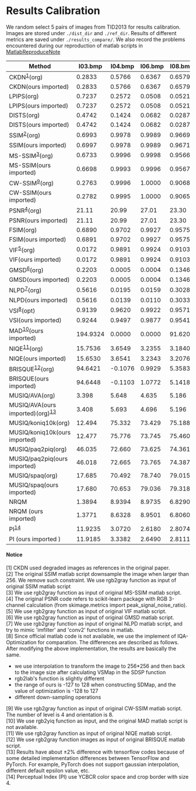 # Results Calibration

We random select 5 pairs of images from TID2013 for results calibration. Images are stored under `./dist_dir` and `./ref_dir`. Results of different metrics are saved under `./results_compare/`. We also record the problems encountered during our reproduction of matlab scripts in [MatlabReproduceNote](./MatlabReproduceNote.md)

| Method                                              | I03.bmp | I04.bmp | I06.bmp | I08.bmp | I19.bmp |
| --------------------------------------------------- | ------- | ------- | ------- | ------- | ------- |
| CKDN<sup>[1](#fn1)</sup>(org)                       | 0.2833  | 0.5766  | 0.6367  | 0.6579  | 0.5999  |
| CKDN(ours imported)                                 | 0.2833  | 0.5766  | 0.6367  | 0.6579  | 0.5999  |
| LPIPS(org)                                          | 0.7237  | 0.2572  | 0.0508  | 0.0521  | 0.4253  |
| LPIPS(ours imported)                                | 0.7237  | 0.2572  | 0.0508  | 0.0521  | 0.4253  |
| DISTS(org)                                          | 0.4742  | 0.1424  | 0.0682  | 0.0287  | 0.3123  |
| DISTS(ours imported)                                | 0.4742  | 0.1424  | 0.0682  | 0.0287  | 0.3123  |
| SSIM<sup>[2](#fn2)</sup>(org)                       | 0.6993  | 0.9978  | 0.9989  | 0.9669  | 0.6519  |
| SSIM(ours imported)                                 | 0.6997  | 0.9978  | 0.9989  | 0.9671  | 0.6521  |
| MS-SSIM<sup>[3](#fn3)</sup>(org)                    | 0.6733  | 0.9996  | 0.9998  | 0.9566  | 0.8462  |
| MS-SSIM(ours imported)                              | 0.6698  | 0.9993  | 0.9996  | 0.9567  | 0.8418  |
| CW-SSIM<sup>[9](#fn9)</sup>(org)                    | 0.2763  | 0.9996  | 1.0000  | 0.9068  | 0.8658  |
| CW-SSIM(ours imported)                              | 0.2782  | 0.9995  | 1.0000  | 0.9065  | 0.8646  |
| PSNR<sup>[4](#fn4)</sup>(org)                       | 21.11   | 20.99   | 27.01   | 23.30   | 21.62   |
| PSNR(ours imported)                                 | 21.11   | 20.99   | 27.01   | 23.30   | 21.62   |
| FSIM(org)                                           | 0.6890  | 0.9702  | 0.9927  | 0.9575  | 0.8220  |
| FSIM(ours imported)                                 | 0.6891  | 0.9702  | 0.9927  | 0.9575  | 0.8220  |
| VIF<sup>[5](#fn5)</sup>(org)                        | 0.0172  | 0.9891  | 0.9924  | 0.9103  | 0.1745  |
| VIF(ours imported)                                  | 0.0172  | 0.9891  | 0.9924  | 0.9103  | 0.1745  |
| GMSD<sup>[6](#fn6)</sup>(org)                       | 0.2203  | 0.0005  | 0.0004  | 0.1346  | 0.2050  |
| GMSD(ours imported)                                 | 0.2203  | 0.0005  | 0.0004  | 0.1346  | 0.2050  |
| NLPD<sup>[7](#fn7)</sup>(org)                       | 0.5616  | 0.0195  | 0.0159  | 0.3028  | 0.4326  |
| NLPD(ours imported)                                 | 0.5616  | 0.0139  | 0.0110  | 0.3033  | 0.4335  |
| VSI<sup>[8](#fn8)</sup>(opt)                        | 0.9139  | 0.9620  | 0.9922  | 0.9571  | 0.9262  |
| VSI(ours imported)                                  | 0.9244  | 0.9497  | 0.9877  | 0.9541  | 0.9348  |
| MAD<sup>[10](#fn10)</sup>(ours imported)            | 194.9324| 0.0000  | 0.0000  | 91.6206 | 181.9651|
| NIQE<sup>[11](#fn11)</sup>(org)                     | 15.7536 | 3.6549  | 3.2355  | 3.1840  | 8.6352  |
| NIQE(ours imported)                                 | 15.6530 | 3.6541  | 3.2343  | 3.2076  | 9.1060  |
| BRISQUE<sup>[12](#fn12)</sup>(org)                  | 94.6421 | -0.1076 | 0.9929  | 5.3583  | 72.2617 |
| BRISQUE(ours imported)                              | 94.6448 | -0.1103 | 1.0772  | 5.1418  | 66.8405 |
| MUSIQ/AVA(org)                                      | 3.398   | 5.648   | 4.635   | 5.186   | 4.128   |
| MUSIQ/AVA(ours imported)(org)<sup>[13](#fn13)</sup> | 3.408   | 5.693   | 4.696   | 5.196   | 4.195   |
| MUSIQ/koniq10k(org)                                 | 12.494  | 75.332  | 73.429  | 75.188  | 36.938  |
| MUSIQ/koniq10k(ours imported)                       | 12.477  | 75.776  | 73.745  | 75.460  | 38.02   |
| MUSIQ/paq2piq(org)                                  | 46.035  | 72.660  | 73.625  | 74.361  | 69.006  |
| MUSIQ/paq2piq(ours imported)                        | 46.018  | 72.665  | 73.765  | 74.387  | 69.721  |
| MUSIQ/spaq(org)                                     | 17.685  | 70.492  | 78.740  | 79.015  | 49.105  |
| MUSIQ/spaq(ours imported)                           | 17.680  | 70.653  | 79.036  | 79.318  | 50.452  |
| NRQM                                                | 1.3894  | 8.9394  | 8.9735  | 6.8290  | 6.3120  |
| NRQM (ours imported)                                | 1.3771  | 8.6328  | 8.9501  | 6.8060  | 6.4441  |
| PI<sup>[14](#fn14)</sup>                            | 11.9235 | 3.0720  | 2.6180  | 2.8074  | 6.7713  |
| PI (ours imported )                                 | 11.9185 | 3.3382  | 2.6490  | 2.8111  | 6.9541  |


#### Notice
<a name="fn1">[1]</a> CKDN used degraded images as references in the original paper.   
<a name="fn2">[2]</a> The original SSIM matlab script downsample the image when larger than 256. We remove such constraint. We use rgb2gray function as input of original SSIM matlab script   
<a name="fn3">[3]</a> We use rgb2gray function as input of original MS-SSIM matlab script.  
<a name="fn4">[4]</a> The original PSNR code refers to scikit-learn package with RGB 3-channel calculation (from skimage.metrics import peak_signal_noise_ratio).  
<a name="fn5">[5]</a> We use rgb2gray function as input of original VIF matlab script.  
<a name="fn6">[6]</a> We use rgb2gray function as input of original GMSD matlab script.  
<a name="fn7">[7]</a> We use rgb2gray function as input of original NLPD matlab script, and try to mimic 'imfilter' and 'conv2' functions in matlab.  
<a name="fn8">[8]</a> Since official matlab code is not available, we use the implement of IQA-Optimization for comparation. The differences are described as follows. After modifying the above implementation, the results are basically the same.

- we use interpolation to transform the image to 256*256 and then back to the image size after calculating VSMap in the SDSP function 
- rgb2lab's function is slightly different
- the range of ours is -127 to 128 when constructing SDMap, and the value of optimization is -128 to 127
- different down-sampling operations  
  
<a name="fn9">[9]</a> We use rgb2gray function as input of original CW-SSIM matlab script. The number of level is 4 and orientation is 8.  
<a name="fn10">[10]</a> We use rgb2yiq function as input, and the original MAD matlab script is not available.  
<a name="fn11">[11]</a> We use rgb2gray function as input of original NIQE matlab script.  
<a name="fn12">[12]</a> We use rgb2gray function images as input of original BRISQUE matlab script.  
<a name="fn13">[13]</a> Results have about ±2% difference with tensorflow codes because of some detailed implementation differences between TensorFlow and PyTorch. For example, PyTorch does not support gaussian interpolation, different default epsilon value, etc.   
<a name="fn14">[14]</a> Perceptual Index (PI) use YCBCR color space and crop border with size 4.